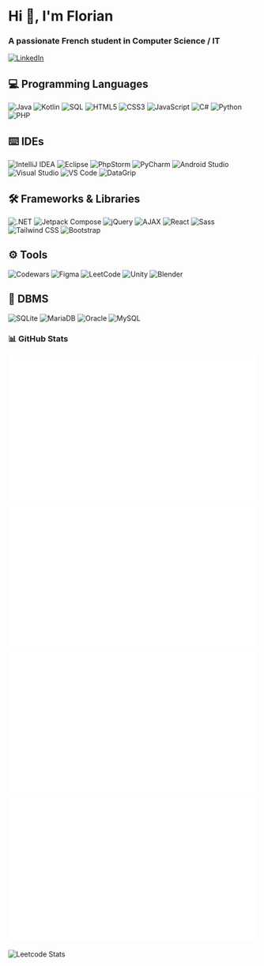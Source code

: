 <h1 >Hi 👋, I'm Florian</h1>
<h3  >A passionate French student in Computer Science / IT</h3>

<p>
  <a href="https://www.linkedin.com/in/florian-f-0b880a286/" target="_blank"><img src="https://img.shields.io/badge/-LinkedIn-0077B5?style=for-the-badge&logo=LinkedIn&logoColor=white" alt="LinkedIn"></a>
</p>


<h2>💻 Programming Languages</h2>
<p>
  <img src="https://img.shields.io/badge/-Java-007396?style=for-the-badge&logo=java" alt="Java" />
  <img src="https://img.shields.io/badge/-Kotlin-0095D5?style=for-the-badge&logo=kotlin" alt="Kotlin" />
  <img src="https://img.shields.io/badge/-SQL-4479A1?style=for-the-badge&logo=mysql" alt="SQL" />
  <img src="https://img.shields.io/badge/-HTML5-E34F26?style=for-the-badge&logo=html5&logoColor=white" alt="HTML5" />
  <img src="https://img.shields.io/badge/-CSS3-1572B6?style=for-the-badge&logo=css3" alt="CSS3" />
  <img src="https://img.shields.io/badge/-JavaScript-F7DF1E?style=for-the-badge&logo=javascript&logoColor=black" alt="JavaScript" />
  <img src="https://img.shields.io/badge/-C%23-239120?style=for-the-badge&logo=c-sharp" alt="C#" />
  <img src="https://img.shields.io/badge/-Python-3776AB?style=for-the-badge&logo=python&logoColor=white" alt="Python" />
  <img src="https://img.shields.io/badge/-PHP-777BB4?style=for-the-badge&logo=php&logoColor=white" alt="PHP" />
</p>

<h2  >⌨️ IDEs</h2>
<p  >
  <img src="https://img.shields.io/badge/-IntelliJ%20IDEA-000000?style=for-the-badge&logo=intellij-idea" alt="IntelliJ IDEA" />
  <img src="https://img.shields.io/badge/-Eclipse-2C2255?style=for-the-badge&logo=eclipse" alt="Eclipse" />
  <img src="https://img.shields.io/badge/-PhpStorm-000000?style=for-the-badge&logo=phpstorm" alt="PhpStorm" />
  <img src="https://img.shields.io/badge/-PyCharm-000000?style=for-the-badge&logo=pycharm" alt="PyCharm" />
  <img src="https://img.shields.io/badge/-Android%20Studio-3DDC84?style=for-the-badge&logo=android-studio&logoColor=white" alt="Android Studio" />
  <img src="https://img.shields.io/badge/-Visual%20Studio-5C2D91?style=for-the-badge&logo=visual-studio" alt="Visual Studio" />
  <img src="https://img.shields.io/badge/-VS%20Code-007ACC?style=for-the-badge&logo=visual-studio-code" alt="VS Code" />
  <img src="https://img.shields.io/badge/-DataGrip-000000?style=for-the-badge&logo=datagrip" alt="DataGrip" />
</p>

<h2  >🛠️ Frameworks & Libraries</h2>
<p  >
  <img src="https://img.shields.io/badge/-.NET-512BD4?style=for-the-badge&logo=.net" alt=".NET" />
  <img src="https://img.shields.io/badge/-Jetpack%20Compose-4285F4?style=for-the-badge&logo=jetpack-compose&logoColor=white" alt="Jetpack Compose" />
  <img src="https://img.shields.io/badge/-jQuery-0769AD?style=for-the-badge&logo=jquery" alt="jQuery" />
  <img src="https://img.shields.io/badge/-AJAX-0769AD?style=for-the-badge&logo=ajax" alt="AJAX" />
  <img src="https://img.shields.io/badge/-React-61DAFB?style=for-the-badge&logo=react&logoColor=black" alt="React" />
  <img src="https://img.shields.io/badge/-Sass-CC6699?style=for-the-badge&logo=sass&logoColor=white" alt="Sass" />
  <img src="https://img.shields.io/badge/-Tailwind%20CSS-38B2AC?style=for-the-badge&logo=tailwind-css&logoColor=white" alt="Tailwind CSS" />
  <img src="https://img.shields.io/badge/-Bootstrap-7952B3?style=for-the-badge&logo=bootstrap&logoColor=white" alt="Bootstrap" />
</p>

<h2  >⚙️ Tools</h2>
<p  >
  <img src="https://img.shields.io/badge/-Codewars-B1361E?style=for-the-badge&logo=codewars&logoColor=white" alt="Codewars" />
  <img src="https://img.shields.io/badge/-Figma-F24E1E?style=for-the-badge&logo=figma&logoColor=white" alt="Figma" />
  <img src="https://img.shields.io/badge/-LeetCode-FFA116?style=for-the-badge&logo=leetcode&logoColor=black" alt="LeetCode" />
  <img src="https://img.shields.io/badge/-Unity-000000?style=for-the-badge&logo=unity&logoColor=white" alt="Unity" />
  <img src="https://img.shields.io/badge/-Blender-F5792A?style=for-the-badge&logo=blender&logoColor=white" alt="Blender" />
</p>

<h2  >📁 DBMS</h2>
<p  >
  <img src="https://img.shields.io/badge/-SQLite-003B57?style=for-the-badge&logo=sqlite" alt="SQLite" />
  <img src="https://img.shields.io/badge/-MariaDB-003545?style=for-the-badge&logo=mariadb" alt="MariaDB" />
  <img src="https://img.shields.io/badge/-Oracle-F80000?style=for-the-badge&logo=oracle" alt="Oracle" />
  <img src="https://img.shields.io/badge/-MySQL-4479A1?style=for-the-badge&logo=mysql&logoColor=white" alt="MySQL" />
</p>

### 📊 GitHub Stats

<p>
  <img src="https://raw.githubusercontent.com/Odonata971/github-stats/master/generated/languages.svg#gh-light-mode-only" alt="languages used by size" />
  <img src="https://raw.githubusercontent.com/Odonata971/github-stats/master/generated/languages.svg#gh-dark-mode-only" alt="languages used by size" />

  <img src="https://raw.githubusercontent.com/Odonata971/github-stats/master/generated/overview.svg#gh-light-mode-only" alt="GitHub Stats" />
  <img src="https://raw.githubusercontent.com/Odonata971/github-stats/master/generated/overview.svg#gh-dark-mode-only" alt="GitHub Stats" />
</p>

<p>
  <img src="https://leetcard.jacoblin.cool/Odonata971?theme=light,unicorn&ext=heatmap" alt="Leetcode Stats" />
</p>
